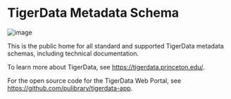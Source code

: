 # TigerData Metadata Schema
![image](https://github.com/user-attachments/assets/533c0637-14c7-4a07-b02c-d8b095ed2f23)

This is the public home for all standard and supported TigerData metadata schemas, including technical documentation.

To learn more about TigerData, see https://tigerdata.princeton.edu/.

For the open source code for the TigerData Web Portal, see https://github.com/pulibrary/tigerdata-app.
